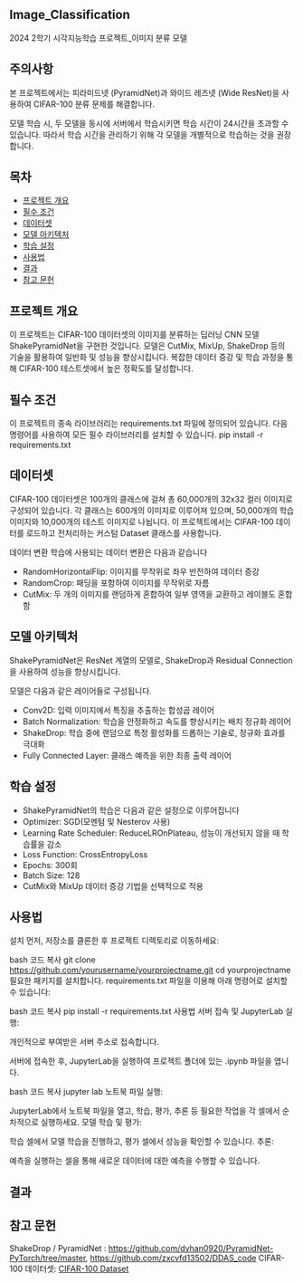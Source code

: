 ## Image_Classification
2024 2학기 시각지능학습 프로젝트_이미지 분류 모델

## 주의사항
본 프로젝트에서는 피라미드넷 (PyramidNet)과 와이드 레즈넷 (Wide ResNet)을 사용하여 CIFAR-100 분류 문제를 해결합니다.

모델 학습 시, 두 모델을 동시에 서버에서 학습시키면 학습 시간이 24시간을 초과할 수 있습니다. 따라서 학습 시간을 관리하기 위해 각 모델을 개별적으로 학습하는 것을 권장합니다.

## 목차
- [프로젝트 개요](#프로젝트-개요)
- [필수 조건](#필수-조건)
- [데이터셋](#데이터셋)
- [모델 아키텍처](#모델-아키텍처)
- [학습 설정](#학습-설정)
- [사용법](#사용법)
- [결과](#결과)
- [참고 문헌](#참고-문헌)

## 프로젝트 개요
이 프로젝트는 CIFAR-100 데이터셋의 이미지를 분류하는 딥러닝 CNN 모델 ShakePyramidNet을 구현한 것입니다. 모델은 CutMix, MixUp, ShakeDrop 등의 기술을 활용하여 일반화 및 성능을 향상시킵니다. 복잡한 데이터 증강 및 학습 과정을 통해 CIFAR-100 테스트셋에서 높은 정확도를 달성합니다.



## 필수 조건
이 프로젝트의 종속 라이브러리는 requirements.txt 파일에 정의되어 있습니다. 다음 명령어를 사용하여 모든 필수 라이브러리를 설치할 수 있습니다.
pip install -r requirements.txt



## 데이터셋
CIFAR-100 데이터셋은 100개의 클래스에 걸쳐 총 60,000개의 32x32 컬러 이미지로 구성되어 있습니다. 각 클래스는 600개의 이미지로 이루어져 있으며, 50,000개의 학습 이미지와 10,000개의 테스트 이미지로 나뉩니다. 이 프로젝트에서는 CIFAR-100 데이터를 로드하고 전처리하는 커스텀 Dataset 클래스를 사용합니다.

데이터 변환
학습에 사용되는 데이터 변환은 다음과 같습니다


- RandomHorizontalFlip: 이미지를 무작위로 좌우 반전하여 데이터 증강
- RandomCrop: 패딩을 포함하여 이미지를 무작위로 자름
- CutMix: 두 개의 이미지를 랜덤하게 혼합하여 일부 영역을 교환하고 레이블도 혼합함



## 모델 아키텍처
ShakePyramidNet은 ResNet 계열의 모델로, ShakeDrop과 Residual Connection을 사용하여 성능을 향상시킵니다. 

모델은 다음과 같은 레이어들로 구성됩니다.
- Conv2D: 입력 이미지에서 특징을 추출하는 합성곱 레이어
- Batch Normalization: 학습을 안정화하고 속도를 향상시키는 배치 정규화 레이어
- ShakeDrop: 학습 중에 랜덤으로 특정 활성화를 드롭하는 기술로, 정규화 효과를 극대화
- Fully Connected Layer: 클래스 예측을 위한 최종 출력 레이어



## 학습 설정
- ShakePyramidNet의 학습은 다음과 같은 설정으로 이루어집니다
- Optimizer: SGD(모멘텀 및 Nesterov 사용)
- Learning Rate Scheduler: ReduceLROnPlateau, 성능이 개선되지 않을 때 학습률을 감소
- Loss Function: CrossEntropyLoss
- Epochs: 300회
- Batch Size: 128
- CutMix와 MixUp 데이터 증강 기법을 선택적으로 적용



## 사용법
설치
먼저, 저장소를 클론한 후 프로젝트 디렉토리로 이동하세요:

bash
코드 복사
git clone https://github.com/yourusername/yourprojectname.git
cd yourprojectname
필요한 패키지를 설치합니다. requirements.txt 파일을 이용해 아래 명령어로 설치할 수 있습니다:

bash
코드 복사
pip install -r requirements.txt
사용법
서버 접속 및 JupyterLab 실행:

개인적으로 부여받은 서버 주소로 접속합니다.

서버에 접속한 후, JupyterLab을 실행하여 프로젝트 폴더에 있는 .ipynb 파일을 엽니다.

bash
코드 복사
jupyter lab
노트북 파일 실행:

JupyterLab에서 노트북 파일을 열고, 학습, 평가, 추론 등 필요한 작업을 각 셀에서 순차적으로 실행하세요.
모델 학습 및 평가:

학습 셀에서 모델 학습을 진행하고, 평가 셀에서 성능을 확인할 수 있습니다.
추론:

예측을 실행하는 셀을 통해 새로운 데이터에 대한 예측을 수행할 수 있습니다.


## 결과



## 참고 문헌
ShakeDrop / PyramidNet : https://github.com/dyhan0920/PyramidNet-PyTorch/tree/master, https://github.com/zxcvfd13502/DDAS_code
CIFAR-100 데이터셋: [CIFAR-100 Dataset](https://www.cs.toronto.edu/~kriz/cifar.html)
